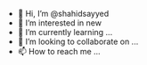 - 👋 Hi, I’m @shahidsayyed
- 👀 I’m interested in new
- 🌱 I’m currently learning ...
- 💞️ I’m looking to collaborate on ...
- 📫 How to reach me ...

<!---
shahidsayyed/shahidsayyed is a ✨ special ✨ repository because its `README.md` (this file) appears on your GitHub profile.
You can click the Preview link to take a look at your changes.
--->

